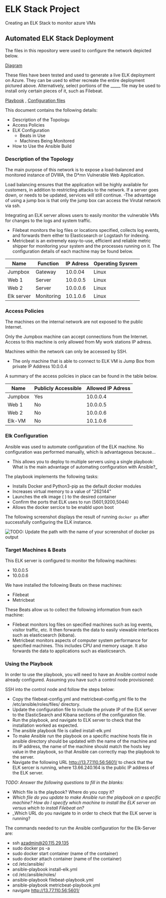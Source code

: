 # ELK Stack Project

Creating an ELK Stack to monitor azure VMs

## Automated ELK Stack Deployment

The files in this repository were used to configure the network depicted below.

[Diagram](https://github.com/Cassanovalalli/Elkstackproject/tree/Main/Digrams)

These files have been tested and used to generate a live ELK deployment on Azure. They can be used to either recreate the entire deployment pictured above. Alternatively, select portions of the _____ file may be used to install only certain pieces of it, such as Filebeat.

[Playbook](https://github.com/Cassanovalalli/Elkstackproject/tree/Main/Ansible) ,
[Configuration files](https://github.com/Cassanovalalli/Elkstackproject/tree/Main/Linux)

This document contains the following details:
- Description of the Topologu
- Access Policies
- ELK Configuration
  - Beats in Use
  - Machines Being Monitored
- How to Use the Ansible Build


### Description of the Topology

The main purpose of this network is to expose a load-balanced and monitored instance of DVWA, the D*mn Vulnerable Web Application.

Load balancing ensures that the application will be highly available for customers, in addition to restricting attacks to the network. If a server goes down, or needs to be updated, services will still continue. -The advantage of using a jump box is that only the jump box can access the Virutal network via ssh.

Integrating an ELK server allows users to easily monitor the vulnerable VMs for changes to the logs and system traffic.
- Filebeat monitors the log files or locations specified, collects log events, and forwards them either to Elasticsearch or Logstash for indexing.
- Metricbeat is an extremely easy-to-use, efficient and reliable metric shipper for monitoring your system and the processes running on it. The configuration details of each machine may be found below.

| Name       | Function   | IP Adress | Operating Sysrem |
|------------|------------|-----------|------------------|
| Jumpbox    | Gateway    | 10.0.04   | Linux            |
| Web 1      | Server     | 10.0.0.5  | Linux            |
| Web 2      | Server     | 10.0.0.6  | Linux            |
| Elk server | Monitoring | 10.1.0.6  | Linux            |

### Access Policies

The machines on the internal network are not exposed to the public Internet. 

Only the Jumpbox machine can accept connections from the Internet. Access to this machine is only allowed from My work stations IP adress.

Machines within the network can only be accessed by SSH.
- The only machine that is able to connect to ELK VM is Jump Box from private IP Address 10.0.0.4

A summary of the access policies in place can be found in the table below.

| Name    | Publicly Accessible | Allowed IP Adress |
|---------|---------------------|-------------------|
| Jumpbox | Yes                 | 10.0.0.4          |
| Web 1   | No                  | 10.0.0.5          |
| Web 2   | No                  | 10.0.0.6          |
| Elk-VM  | No                  | 10.1.0.6          |

### Elk Configuration

Ansible was used to automate configuration of the ELK machine. No configuration was performed manually, which is advantageous because...
- This allows you to deploy to multiple servers using a single playbook: What is the main advantage of automating configuration with Ansible?_

The playbook implements the following tasks:
- Installs Docker and Python3-pip as the default docker modules
- Increases virtual memory to a value of "262144"
- Launches the elk image ( ) to the desired container
- Confirm the ports that ELK uses to run (5601,9200,5044)
- Allows the docker sercice to be enabld upon boot

The following screenshot displays the result of running `docker ps` after successfully configuring the ELK instance.

![TODO: Update the path with the name of your screenshot of docker ps output](Images/docker_ps_output.png)

### Target Machines & Beats
This ELK server is configured to monitor the following machines:
- 10.0.0.5
- 10.0.0.6

We have installed the following Beats on these machines:
- Filebeat
- Metricbeat

These Beats allow us to collect the following information from each machine:
- Filebeat monitors log files on specified machines such as log events, visitor traffic, etc. It then forwards the data to easily viewable interfaces such as elasticsearch (kibana).
- Metricbeat monitors aspects of computer system performance for specified machines. This includes CPU and memory usage. It also forwards the data to applications such as elasticsearch.

### Using the Playbook
In order to use the playbook, you will need to have an Ansible control node already configured. Assuming you have such a control node provisioned: 

SSH into the control node and follow the steps below:

- Copy the filebeat-config.yml and metricbeat-config.yml file to the /etc/ansible/roles/files/ directory.
- Update the configuration file to include the private IP of the ELK server to the ElasticSearch and Kibana sections of the configuration file.
- Run the playbook, and navigate to ELK server to check that the installation worked as expected.
- The ansible playbook file is called install-elk.yml
- To make Ansible run the playbook on a specific machine hosts file in ansible directory should be updated with the name of the machine and its IP address, the name of the machine should match the hosts key value in the playbook, so that Ansible can correctly map the playbook to the server.
- Navigate the following URL http://13.77.110.56:5601/ to check that the ELK sercer is running, where 13.66.240.164 is the public IP address of the ELK server.

_TODO: Answer the following questions to fill in the blanks:_
- Which file is the playbook? Where do you copy it?
- _Which file do you update to make Ansible run the playbook on a specific machine? How do I specify which machine to install the ELK server on versus which to install Filebeat on?_
- _Which URL do you navigate to in order to check that the ELK server is running?

The commands needed to run the Ansible configuration for the Elk-Server are:

- ssh azadmin@20.115.29.135
- sudo docker ps -a
- sudo docker start container (name of the container)
- sudo docker attach container (name of the container)
- cd /etc/ansible/
- ansible-playbook install-elk.yml
- cd /etc/ansible/roles/
- ansible-playbook filebeat-playbook.yml
- ansible-playbook metricbeat-playbook.yml
- navigate http://13.77.110.56:5601/
